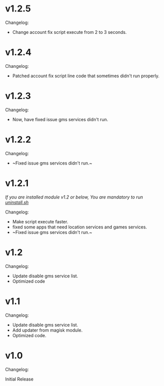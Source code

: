 # v1.2.5
Changelog:
* Change account fix script execute from 2 to 3 seconds.

# v1.2.4
Changelog:
* Patched account fix script line code that sometimes didn't run properly.

# v1.2.3
Changelog:
* Now, have fixed issue gms services didn't run.

# v1.2.2
Changelog:
* ~Fixed issue gms services didn't run.~

# v1.2.1
*If you are installed module v1.2 or below, You are mandatory to run [uninstall.sh](https://github.com/IRedDragonICY/Disable-Unwanted-Google-Play-Services#uninstall)*

Changelog:
* Make script execute faster.
* fixed some apps that need location services and games services.
* ~Fixed issue gms services didn't run.~

# v1.2
Changelog:
* Update disable gms service list.
* Optimized code

# v1.1
Changelog:
* Update disable gms service list.
* Add updater from magisk module.
* Optimized code.

# v1.0
Changelog:

Initial Release

